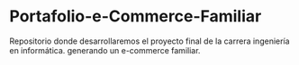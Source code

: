 # Portafolio-e-Commerce-Familiar
Repositorio donde desarrollaremos el proyecto final de la carrera ingeniería en informática. generando un e-commerce familiar.

